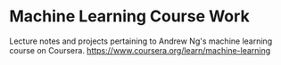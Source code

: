 # Machine Learning Course Work

Lecture notes and projects pertaining to Andrew Ng's machine learning course on Coursera.
https://www.coursera.org/learn/machine-learning
